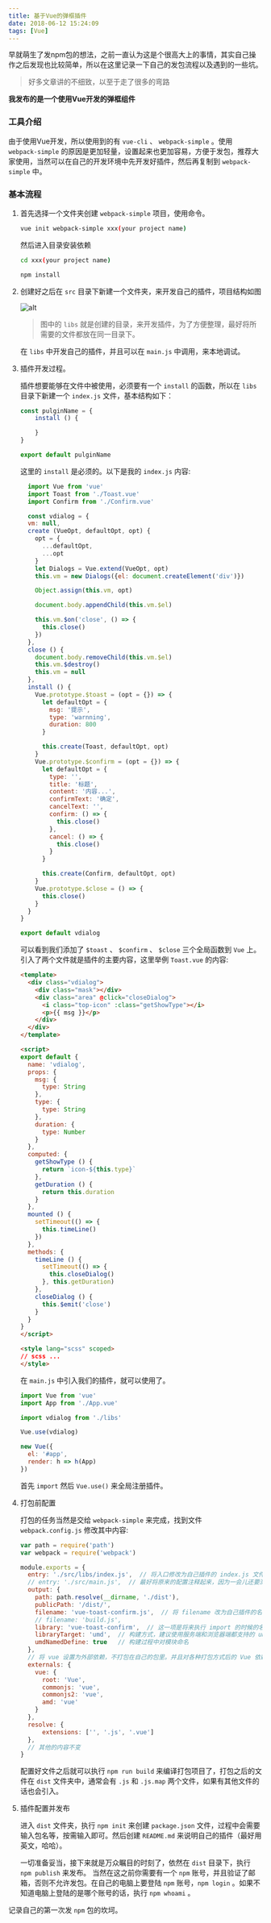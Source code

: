 ```yaml
---
title: 基于Vue的弹框插件
date: 2018-06-12 15:24:09
tags: [Vue]
---
```

早就萌生了发npm包的想法，之前一直认为这是个很高大上的事情，其实自己操作之后发现也比较简单，所以在这里记录一下自己的发包流程以及遇到的一些坑。

> 好多文章讲的不细致，以至于走了很多的弯路

**我发布的是一个使用Vue开发的弹框组件**

### 工具介绍 

由于使用Vue开发，所以使用到的有 ```vue-cli``` 、 ```webpack-simple``` 。使用 ```webpack-simple``` 的原因是更加轻量，设置起来也更加容易，方便于发包，推荐大家使用，当然可以在自己的开发环境中先开发好插件，然后再复制到 ```webpack-simple``` 中。

### 基本流程

1. 首先选择一个文件夹创建 ```webpack-simple``` 项目，使用命令。

    ```bash
    vue init webpack-simple xxx(your project name)
    ```
    然后进入目录安装依赖

    ```bash
    cd xxx(your project name)

    npm install
    ```

2. 创建好之后在 ```src``` 目录下新建一个文件夹，来开发自己的插件，项目结构如图

    ![alt](https://sansiro.me/upload/312cb381d27801e0cfe8186b387ba6fb-WX20181010-174112@2x.png)

    > 图中的 ```libs``` 就是创建的目录，来开发插件，为了方便整理，最好将所需要的文件都放在同一目录下。

    在 ```libs``` 中开发自己的插件，并且可以在 ```main.js``` 中调用，来本地调试。

3. 插件开发过程。
    
    插件想要能够在文件中被使用，必须要有一个 ```install``` 的函数，所以在 ```libs``` 目录下新建一个 ```index.js``` 文件，基本结构如下：

    ```javascript
    const pulginName = {
        install () {

        }
    }

    export default pulginName
    
    ```

    这里的 ```install``` 是必须的。以下是我的 ```index.js``` 内容:

    ```javascript
      import Vue from 'vue'
      import Toast from './Toast.vue'
      import Confirm from './Confirm.vue'

      const vdialog = {
      vm: null,
      create (VueOpt, defaultOpt, opt) {
        opt = {
          ...defaultOpt,
          ...opt
        }
        let Dialogs = Vue.extend(VueOpt, opt)
        this.vm = new Dialogs({el: document.createElement('div')})

        Object.assign(this.vm, opt)

        document.body.appendChild(this.vm.$el)

        this.vm.$on('close', () => {
          this.close()
        })
      },
      close () {
        document.body.removeChild(this.vm.$el)
        this.vm.$destroy()
        this.vm = null
      },
      install () {
        Vue.prototype.$toast = (opt = {}) => {
          let defaultOpt = {
            msg: '提示',
            type: 'warnning',
            duration: 800
          }

          this.create(Toast, defaultOpt, opt)
        }
        Vue.prototype.$confirm = (opt = {}) => {
          let defaultOpt = {
            type: '',
            title: '标题',
            content: '内容...',
            confirmText: '确定',
            cancelText: '',
            confirm: () => {
              this.close()
            },
            cancel: () => {
              this.close()
            }
          }

          this.create(Confirm, defaultOpt, opt)
        }
        Vue.prototype.$close = () => {
          this.close()
        }
      }
    }

    export default vdialog

    ```

    可以看到我们添加了 ```$toast``` 、 ```$confirm``` 、 ```$close``` 三个全局函数到 ```Vue``` 上。引入了两个文件就是插件的主要内容，这里举例 ```Toast.vue``` 的内容:
    
    ```html
    <template>
      <div class="vdialog">
        <div class="mask"></div>
        <div class="area" @click="closeDialog">
          <i class="top-icon" :class="getShowType"></i>
          <p>{{ msg }}</p>
        </div>
      </div>
    </template>

    <script>
    export default {
      name: 'vdialog',
      props: {
        msg: {
          type: String
        },
        type: {
          type: String
        },
        duration: {
          type: Number
        }
      },
      computed: {
        getShowType () {
          return `icon-${this.type}`
        },
        getDuration () {
          return this.duration
        }
      },
      mounted () {
        setTimeout(() => {
          this.timeLine()
        })
      },
      methods: {
        timeLine () {
          setTimeout(() => {
            this.closeDialog()
          }, this.getDuration)
        },
        closeDialog () {
          this.$emit('close')
        }
      }
    }
    </script>

    <style lang="scss" scoped>
    // scss ...
    </style>

    ```
    在 ```main.js``` 中引入我们的插件，就可以使用了。

    ```javascript
    import Vue from 'vue'
    import App from './App.vue'

    import vdialog from './libs'

    Vue.use(vdialog)

    new Vue({
      el: '#app',
      render: h => h(App)
    })
    ```
    首先 ```import``` 然后 ```Vue.use()``` 来全局注册插件。

4. 打包前配置

    打包的任务当然是交给 ```webpack-simple``` 来完成，找到文件 ```webpack.config.js``` 修改其中内容:

    ```javascript
    var path = require('path')
    var webpack = require('webpack')

    module.exports = {
      entry: './src/libs/index.js',  // 将入口修改为自己插件的 index.js 文件位置，从 index.js 文件开始打包
      // entry: './src/main.js',  // 最好将原来的配置注释起来，因为一会儿还要测试，再改回来
      output: {
        path: path.resolve(__dirname, './dist'),
        publicPath: '/dist/',
        filename: 'vue-toast-confirm.js',  // 将 filename 改为自己插件的名字，当然是希望打包完是自己插件的名字啊
        // filename: 'build.js',
        library: 'vue-toast-confirm',  // 这一项是将来执行 import 的时候的名称 ，例如 import xxx from vue-toast-confirm
        libraryTarget: 'umd',  // 构建方式，建议使用服务端和浏览器端都支持的 umd 
        umdNamedDefine: true   // 构建过程中对模块命名
      },
      // 将 vue 设置为外部依赖，不打包在自己的包里。并且对各种打包方式后的 Vue 依赖设置名称，否则会出现插件中 Vue.prototype 声明的全局函数找不到的情况。
      externals: {
        vue: {
          root: 'Vue',
          commonjs: 'vue',
          commonjs2: 'vue',
          amd: 'vue'
        }
      },
      resolve: {
          extensions: ['', '.js', '.vue']
      },
      // 其他的内容不变
    }

    ```
    配置好文件之后就可以执行 ```npm run build``` 来编译打包项目了，打包之后的文件在 ```dist``` 文件夹中，通常会有 ```.js``` 和 ```.js.map``` 两个文件，如果有其他文件的话也会引入。

5. 插件配置并发布

    进入 ```dist``` 文件夹，执行 ```npm init``` 来创建 ```package.json``` 文件，过程中会需要输入包名等，按需输入即可。然后创建 ```README.md``` 来说明自己的插件（最好用英文，哈哈）。

    一切准备妥当，接下来就是万众瞩目的时刻了，依然在 ```dist``` 目录下，执行 ```npm publish``` 来发布。
    当然在这之前你需要有一个 ```npm``` 账号，并且验证了邮箱，否则不允许发包。在自己的电脑上要登陆 ```npm``` 账号，```npm login``` 。如果不知道电脑上登陆的是哪个账号的话，执行 ```npm whoami``` 。

记录自己的第一次发 ```npm``` 包的坎坷。
